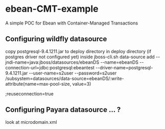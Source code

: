 # ebean-CMT-example
A simple POC for Ebean with Container-Managed Transactions


Configuring wildfly datasource
------------------------------
copy postgresql-9.4.1211.jar to deploy directory in deploy directory (if postgres driver not configured yet)
inside jboss-cli.sh
data-source add --jndi-name=java:jboss/datasources/ebeanDS --name=ebeanDS --connection-url=jdbc:postgresql:ebeantest --driver-name=postgresql-9.4.1211.jar  --user-name=s2user --password=s2user
/subsystem=datasources/data-source=ebeanDS/:write-attribute(name=max-pool-size, value=3)

;reuseconnection=true
 
 
Configuring Payara datasource ... ?
------------------------------------
look at microdomain.xml